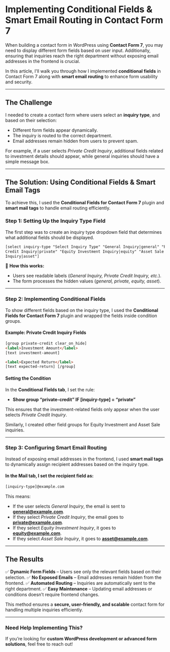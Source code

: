 # Implementing Conditional Fields & Smart Email Routing in Contact Form 7

When building a contact form in WordPress using **Contact Form 7**, you may need to display different form fields based on user input. Additionally, ensuring that inquiries reach the right department without exposing email addresses in the frontend is crucial.

In this article, I'll walk you through how I implemented **conditional fields** in Contact Form 7 along with **smart email routing** to enhance form usability and security.

---

## **The Challenge**

I needed to create a contact form where users select an **inquiry type**, and based on their selection:

- Different form fields appear dynamically.
- The inquiry is routed to the correct department.
- Email addresses remain hidden from users to prevent spam.

For example, if a user selects _Private Credit Inquiry_, additional fields related to investment details should appear, while general inquiries should have a simple message box.

---

## **The Solution: Using Conditional Fields & Smart Email Tags**

To achieve this, I used the **Conditional Fields for Contact Form 7** plugin and **smart mail tags** to handle email routing efficiently.

### **Step 1: Setting Up the Inquiry Type Field**

The first step was to create an inquiry type dropdown field that determines what additional fields should be displayed.

```html
[select inquiry-type "Select Inquiry Type" "General Inquiry|general" "Private
Credit Inquiry|private" "Equity Investment Inquiry|equity" "Asset Sale
Inquiry|asset"]
```

🔹 **How this works:**

- Users see readable labels (_General Inquiry, Private Credit Inquiry, etc._).
- The form processes the hidden values (_general, private, equity, asset_).

---

### **Step 2: Implementing Conditional Fields**

To show different fields based on the inquiry type, I used the **Conditional Fields for Contact Form 7** plugin and wrapped the fields inside condition groups.

#### **Example: Private Credit Inquiry Fields**

```html
[group private-credit clear_on_hide]
<label>Investment Amount</label>
[text investment-amount]

<label>Expected Return</label>
[text expected-return] [/group]
```

#### **Setting the Condition**

In the **Conditional Fields tab**, I set the rule:

- **Show group “private-credit” IF [inquiry-type] = “private”**

This ensures that the investment-related fields only appear when the user selects _Private Credit Inquiry_.

Similarly, I created other field groups for Equity Investment and Asset Sale inquiries.

---

### **Step 3: Configuring Smart Email Routing**

Instead of exposing email addresses in the frontend, I used **smart mail tags** to dynamically assign recipient addresses based on the inquiry type.

#### **In the Mail tab, I set the recipient field as:**

```html
[inquiry-type]@example.com
```

This means:

- If the user selects _General Inquiry_, the email is sent to **general@example.com**.
- If they select _Private Credit Inquiry_, the email goes to **private@example.com**.
- If they select _Equity Investment Inquiry_, it goes to **equity@example.com**.
- If they select _Asset Sale Inquiry_, it goes to **asset@example.com**.

---

## **The Results**

✅ **Dynamic Form Fields** – Users see only the relevant fields based on their selection.
✅ **No Exposed Emails** – Email addresses remain hidden from the frontend.
✅ **Automated Routing** – Inquiries are automatically sent to the right department.
✅ **Easy Maintenance** – Updating email addresses or conditions doesn’t require frontend changes.

This method ensures a **secure, user-friendly, and scalable** contact form for handling multiple inquiries efficiently.

---

### **Need Help Implementing This?**

If you’re looking for **custom WordPress development or advanced form solutions**, feel free to reach out!
